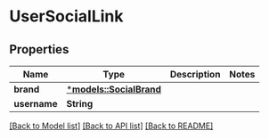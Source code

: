 # UserSocialLink

## Properties
Name | Type | Description | Notes
------------ | ------------- | ------------- | -------------
**brand** | [***models::SocialBrand**](SocialBrand.md) |  | 
**username** | **String** |  | 

[[Back to Model list]](../README.md#documentation-for-models) [[Back to API list]](../README.md#documentation-for-api-endpoints) [[Back to README]](../README.md)


